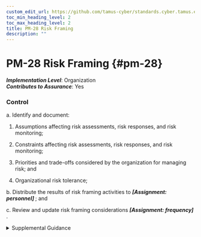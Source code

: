 ```yaml
---
custom_edit_url: https://github.com/tamus-cyber/standards.cyber.tamus.edu/tree/main/static/content/tamus.edu/TAMUS_profile.xml
toc_min_heading_level: 2
toc_max_heading_level: 2
title: PM-28 Risk Framing
description: ""
---
```


# PM-28 Risk Framing {#pm-28}

_**Implementation Level**_: Organization\
_**Contributes to Assurance**_: Yes

### Control

a. Identify and document:

1. Assumptions affecting risk assessments, risk responses, and risk monitoring;

2. Constraints affecting risk assessments, risk responses, and risk monitoring;

3. Priorities and trade-offs considered by the organization for managing risk; and

4. Organizational risk tolerance;

b. Distribute the results of risk framing activities to <strong>                     <em>[Assignment: personnel]</em>                  </strong> ; and

c. Review and update risk framing considerations <strong>                     <em>[Assignment: frequency]</em>                  </strong>.

<details>
  <summary>Supplemental Guidance</summary>

Risk framing is most effective when conducted at the organization level and in consultation with stakeholders throughout the organization including mission, business, and system owners. The assumptions, constraints, risk tolerance, priorities, and trade-offs identified as part of the risk framing process inform the risk management strategy, which in turn informs the conduct of risk assessment, risk response, and risk monitoring activities. Risk framing results are shared with organizational personnel, including mission and business owners, information owners or stewards, system owners, authorizing officials, senior agency information security officer, senior agency official for privacy, and senior accountable official for risk management.

</details>


